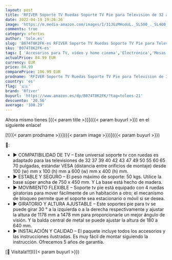 ```yaml
---
layout: post
title: 'RFIVER Soporte TV Ruedas Soporte TV Pie para Television de 32 a 70 Pulgadas con Giratorio y Altura Ajustable MAX VESA 600x400mm TF5001'
date: 2022-04-19 19:26:26
image: 'https://m.media-amazon.com/images/I/31JGzMHodoL._SL500_._SL400_.jpg'
comments: true
category: ofertas
author: 'tole.es'
slug: 'B074T8K2FK-es RFIVER Soporte TV Ruedas Soporte TV Pie para Television de...'
sku: 'B074T8K2FK-es'
tags: [ 'Accesorios para TV, vídeo y home cinema','Electrónica','Mesas para TV','Mesas y soportes para TV','TV, vídeo y home cinema','rfiver','television','🇪🇸', ]
actualPrice: 84.99 EUR
currency: EUR
price: 84.99
comparePrice: 106.99 EUR
prodname: 'RFIVER Soporte TV Ruedas Soporte TV Pie para Television de 32 a 70 Pulgadas con Giratorio y Altura Ajustable MAX VESA 600x400mm TF5001'
country: 'es'
flag: '🇪🇸'
brand: 'Rfiver'
buyurl: 'https://www.amazon.es/dp/B074T8K2FK/?tag=tolees-21'
descuento: '20.56'
average: '100.29'
---
```


Ahora mismo tienes [{{< param title >}}]({{< param buyurl >}}) en el siguiente enlace!

[![{{< param prodname >}}]({{< param image >}})]({{< param buyurl >}})

🔎:

- ▶ COMPATIBILIDAD DE TV – Este universal soporte tv con ruedas es adaptado para las televisiones de 32 37 39 40 42 43 47 49 50 55 60 65 70 pulgadas, estándar VESA (distancia entre orificios de montaje) desde 100 (w) mm x 100 (h) mm a 600 (w) mm x 400 (h) mm.
- ▶ ESTABLE Y SEGURO – El peso máximo de soporte: 50 kgs. Utilice la base súper ancha de 750 x 450 mm. Y La base está hecho de madera.
- ▶ MOVIMIENTO FLEXIBLE – Soporte tv pie está equipado con 4 ruedas giratorias para mover fácilmente de un habitación a otro; el mecanismo de bloqueo permite que el soporte sea estacionario o móvil si se desea.
- ▶ GIRATORIO Y ALTURA AJUSTABLE – Este soportes pie para tv se puede girar 30 ° a la izquierda o a la derecha respectivamente y ajustar la altura de 1178 mm a 1478 mm para proporcionarle un mejor ángulo de visión. Y la balda central de metal se puede ajustar la altura de 180 a 640 mm.
- ▶ INSTALACIÓN Y CALIDAD – El paquete incluye todos los accesorios y las instrucciones ilustradas. Es muy fácil de montar siguiendo la instrucción. Ofrecemos 5 años de garantía.

[🛒 Visítala!!!]({{< param buyurl >}})
